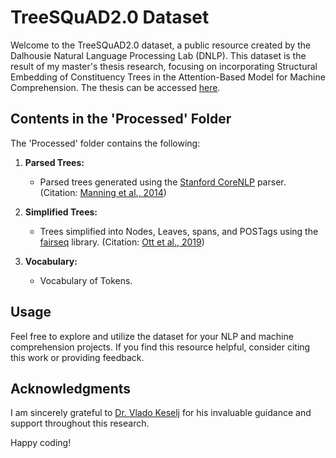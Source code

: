 # TreeSQuAD2.0 Dataset

Welcome to the TreeSQuAD2.0 dataset, a public resource created by the Dalhousie Natural Language Processing Lab (DNLP). This dataset is the result of my master's thesis research, focusing on incorporating Structural Embedding of Constituency Trees in the Attention-Based Model for Machine Comprehension. The thesis can be accessed [here](http://hdl.handle.net/10222/82804).

## Contents in the 'Processed' Folder

The 'Processed' folder contains the following:

1. **Parsed Trees:**
   - Parsed trees generated using the [Stanford CoreNLP](https://stanfordnlp.github.io/CoreNLP/) parser. (Citation: [Manning et al., 2014](https://www.aclweb.org/anthology/P14-5010/))

2. **Simplified Trees:**
   - Trees simplified into Nodes, Leaves, spans, and POSTags using the [fairseq](https://fairseq.readthedocs.io/en/latest/) library. (Citation: [Ott et al., 2019](https://www.aclweb.org/anthology/N19-4009/))

3. **Vocabulary:**
   - Vocabulary of Tokens.

## Usage

Feel free to explore and utilize the dataset for your NLP and machine comprehension projects. If you find this resource helpful, consider citing this work or providing feedback.

## Acknowledgments

I am sincerely grateful to [Dr. Vlado Keselj](https://vlado.cs.dal.ca/) for his invaluable guidance and support throughout this research.

Happy coding!
